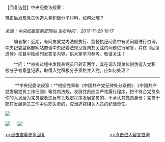 ## 

【回复选登】中央纪委法规室：

转正后发现党员伪造入党积极分子材料，如何处理？

### 

_来源：中央纪委监察部网站_ _发布时间： 2017-11-29 10:17_

　　编者按：近期，有网友就党内法规执行、监督执纪问责中有关问题进行咨询。中央纪委监察部网站商请中央纪委法规室就网友关注的问题进行解答，并在《回复选登》栏目中陆续刊发答复内容，供大家学习参考。敬请关注！

　　**问：**初核过程中发现某党员已转正两年，其在调入现单位时伪造入党积极分子考察登记表，取得入党积极分子资格并入党，应如何处理？

___

 　　**中央纪委法规室：**根据党章和《中国共产党纪律处分条例》、《中国共产党发展党员工作细则》等党内法规，发展党员应当严格履行程序，把不符合党员条件的人发展为党员或者违反有关规定程序发展党员的，不承认其党员身份；党员干部在发展党员工作中失职失责的，应当追究相关人员的纪律责任。 

![](https://www.ccdi.gov.cn/hdjln/ywtt/201711/W020210531593545028861.jpg) 

[![](https://www.ccdi.gov.cn/hdjln/ywtt/201711/W020210531593545129818.jpg)](http://www.ccdi.gov.cn/hdjl/hfxd/index.html)      [![](https://www.ccdi.gov.cn/hdjln/ywtt/201711/W020210531593545207887.jpg)](http://interact.ccdi.gov.cn/lyb/index.html) 

[\>>点击查看更多回复](http://www.ccdi.gov.cn/hdjl/hfxd/index.html)　　　　　　　　　　　　　　　[\>>点击进入留言咨询](http://interact.ccdi.gov.cn/lyb/index.html)